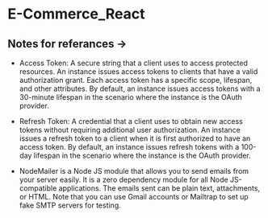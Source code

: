 # E-Commerce_React


## Notes for referances -> 
- Access Token: A secure string that a client uses to access protected resources. An instance issues access tokens to clients that have a valid authorization grant. Each access token has a specific scope, lifespan, and other attributes.
By default, an instance issues access tokens with a 30-minute lifespan in the scenario where the instance is the OAuth provider. 

- Refresh Token: A credential that a client uses to obtain new access tokens without requiring additional user authorization. An instance issues a refresh token to a client when it is first authorized to have an access token.
By default, an instance issues refresh tokens with a 100-day lifespan in the scenario where the instance is the OAuth provider.


- NodeMailer is a Node JS module that allows you to send emails from your server easily. It is a zero dependency module for all Node JS-compatible applications. The emails sent can be plain text, attachments, or HTML. Note that you can use Gmail accounts or Mailtrap to set up fake SMTP servers for testing.
